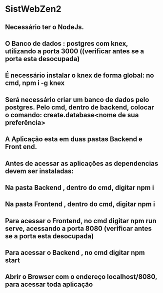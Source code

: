 # SistWebZen2

## Necessário ter o NodeJs.
## O Banco de dados : postgres com knex, utilizando a porta 3000 ((verificar antes se a porta esta desocupada)
## É necessário instalar o knex de forma global: no cmd, npm i -g knex
## Será necessário criar um banco de dados pelo postgres. Pelo cmd, dentro de backend, colocar o comando: create.database<nome de sua preferência>

## A Aplicação esta em duas pastas Backend e Front end.
## Antes de acessar as aplicações as dependencias devem ser instaladas:
## Na pasta Backend , dentro do cmd, digitar npm i
## Na pasta Frontend , dentro do cmd, digitar npm i
## Para acessar o Frontend, no cmd digitar npm run serve, acessando a porta 8080 (verificar antes se a porta esta desocupada)
## Para acessar o Backend , no cmd digitar npm start
## Abrir o Browser com o endereço localhost/8080, para acessar toda aplicação

